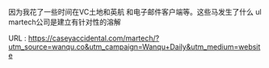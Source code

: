因为我花了一些时间在VC土地和英航 
 和电子邮件客户端等。这些马发生了什么 
 ul martech公司是建立有针对性的溶解 
   
  URL : https://caseyaccidental.com/martech/?utm_source=wanqu.co&utm_campaign=Wanqu+Daily&utm_medium=website